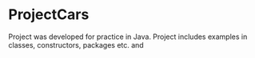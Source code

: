 # ProjectCars
Project was developed for practice in Java. Project includes examples in classes, constructors, packages etc. and 
